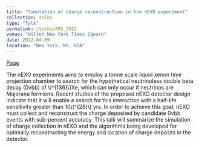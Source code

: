 ```yaml
---
title: "Simulation of charge reconstruction in the nEXO experiment"
collection: talks
type: "Talk"
permalink: /talks/APS_2022
venue: "Hilton New York Times Square"
date: 2022-04-09
location: "New York, NY, USA"
---
```


[Page](https://meetings.aps.org/Meeting/APR22/Session/E14.2)

The nEXO experiments aims to employ a tonne scale liquid xenon time projection chamber to search for the hypothetical neutrinoless double beta decay (0vbb) of \\(^{136}\\)Xe, which can only occur if neutrinos are Majorana fermions. Recent studies of the proposed nEXO detector design indicate that it will enable a search for this interaction with a half-life sensitivity greater than 10\\(^{28}\\) yrs. In order to achieve this goal, nEXO must collect and reconstruct the charge deposited by candidate 0vbb events with sub-percent accuracy. This talk will summarize the simulation of charge collection in nEXO and the algorithms being developed for optimally reconstructing the energy and location of charge deposits in the detector.
